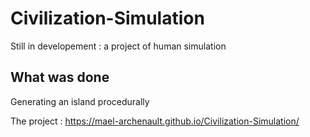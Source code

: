 # Civilization-Simulation
Still in developement : a project of human simulation

## What was done
Generating an island procedurally

The project : https://mael-archenault.github.io/Civilization-Simulation/

